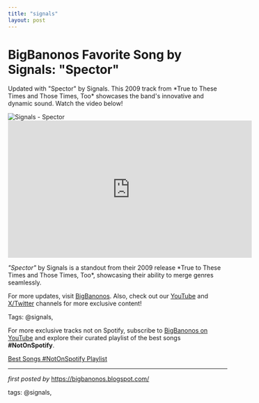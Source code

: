 ```yaml
---
title: "signals"
layout: post
---
```

<!-- Title of the Post -->
<h1 >BigBanonos Favorite Song by Signals: "Spector"</h1> <!-- Introductory Text -->
<p >Updated with "Spector" by Signals. This 2009 track from *True to These Times and Those Times, Too* showcases the band's innovative and dynamic sound. Watch the video below!</p> <!-- Featured Image -->
<div > <img src="https://media.pitchfork.com/photos/5929fed0eb335119a49f06b0/1:1/w_450%2Cc_limit/d1818833.jpg" alt="Signals - Spector" />
</div> <!-- YouTube Video Embed -->
<div > <iframe width="560" height="315" src="https://www.youtube.com/embed/jQHSzEUQgLU" frameborder="0" allowfullscreen></iframe>
</div> <!-- Song Information -->
<div > <p><em>"Spector"</em> by Signals is a standout from their 2009 release *True to These Times and Those Times, Too*, showcasing their ability to merge genres seamlessly.</p>
</div> <!-- Footer Links -->
<div > <p>For more updates, visit <a href="https://bigbanonos.blogspot.com/" target="_blank">BigBanonos</a>. Also, check out our <a href="https://www.youtube.com/@BigBanonos" target="_blank">YouTube</a> and <a href="https://x.com/bigbanonos" target="_blank">X/Twitter</a> channels for more exclusive content!</p>
</div> <!-- Tags -->
<p >Tags: @signals,</p>


<!--Subscribe and Playlist Links-->
<div>
    <p>For more exclusive tracks not on Spotify, subscribe to <a href="https://www.youtube.com/@BigBanonos" target="_blank">BigBanonos on YouTube</a> and explore their curated playlist of the best songs <strong>#NotOnSpotify</strong>.</p>
    <p><a href="https://www.youtube.com/playlist?list=PLtuNtuTatqI0kFahUCbtbfenC_ET5O_tr" target="_blank">Best Songs #NotOnSpotify Playlist<br /></a></p></div>

<hr />

<p><em>first posted by</em> <a href="https://bigbanonos.blogspot.com/" rel="noopener" target="_new">https://bigbanonos.blogspot.com/</a></p>

<p>tags: @signals,</p>
